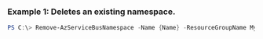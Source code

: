 
### Example 1: Deletes an existing namespace.
```powershell
PS C:\> Remove-AzServiceBusNamespace -Name {Name} -ResourceGroupName MyResourceGroup


